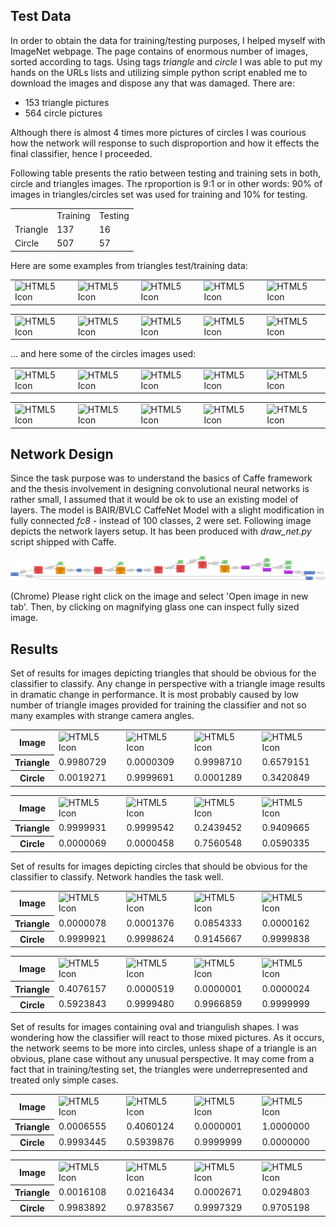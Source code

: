 ## Test Data
In order to obtain the data for training/testing purposes, I helped
myself with ImageNet webpage. The page contains of enormous number
of images, sorted according to tags. Using tags *triangle* and
*circle* I was able to put my hands on the URLs lists and utilizing
simple python script enabled me to download the images and dispose
any that was damaged. There are:
* 153 triangle pictures
* 564 circle pictures

Although there is almost 4 times more pictures of circles I was courious
how the network will response to such disproportion and how it effects
the final classifier, hence I proceeded.

Following table presents the ratio between testing and training sets
in both, circle and triangles images. The rproportion is 9:1 or in other
words: 90% of images in triangles/circles set was used for training and
10% for testing.
<table>
<tr>
    <td></td>
    <td>Training</td>
    <td>Testing</td>
</tr>
<tr>
    <td>Triangle</td>
    <td>137</td>
    <td>16</td>
</tr>
<tr>
    <td>Circle</td>
    <td>507</td>
    <td>57</td>
</tr>
</table>

Here are some examples from triangles test/training data:
<table>
<tr>
    <td><img src="http://i.ehow.com/images/a07/kj/jl/use-trig-lengths-triangle-200X200.jpg" alt="HTML5 Icon" width="150" height="150"></td>
    <td><img src="http://farm1.static.flickr.com/39/76712784_26da0df72c.jpg" alt="HTML5 Icon" width="150" height="150"></td>
    <td><img src="http://i00.i.aliimg.com/photo/v0/399428786/4_Carpeted_tuffcoat_industrial_Finish_Isosceles_Right.jpg" alt="HTML5 Icon" width="150" height="150"></td>
    <td><img src="http://farm5.static.flickr.com/4081/4824471274_15976efd7c.jpg" alt="HTML5 Icon" width="150" height="150"></td>
    <td><img src="http://farm4.static.flickr.com/3309/4606465260_a3f45c6f7b.jpg" alt="HTML5 Icon" width="150" height="150"></td>
</tr>
</table>
<table>
<tr>
    <td><img src="http://www.mathexpression.com/image-files/find-obtuse-triangles.png" alt="HTML5 Icon" width="150" height="150"></td>
    <td><img src="http://farm5.static.flickr.com/4141/4900180884_48bd21089e.jpg" alt="HTML5 Icon" width="150" height="150"></td>
    <td><img src="http://farm6.static.flickr.com/5127/5242731848_53af9777e3.jpg" alt="HTML5 Icon" width="150" height="150"></td>
    <td><img src="http://wps.pearsoned.com.au/wps/media/objects/2832/2900149/_images_/ch4.jpg" alt="HTML5 Icon" width="150" height="150"></td>
    <td><img src="https://threescore.files.wordpress.com/2009/10/pizza.jpg?w=300&h=223" alt="HTML5 Icon" width="150" height="150"></td>
</tr>
</table>

... and here some of the circles images used:
<table>
<tr>
    <td><img src="http://3.bp.blogspot.com/_OPpAXbtkqCY/TKU3-04q7AI/AAAAAAAAFwM/DalSHySLZ9E/s1600/2.jpg" alt="HTML5 Icon" width="150" height="150"></td>
    <td><img src="http://farm3.static.flickr.com/2713/4355386231_1a091af42b.jpg" alt="HTML5 Icon" width="150" height="150"></td>
    <td><img src="http://www.draftingsupplies.com/977503.jpg" alt="HTML5 Icon" width="150" height="150"></td>
    <td><img src="http://farm1.static.flickr.com/35/67284992_2af6ca29c2.jpg" alt="HTML5 Icon" width="150" height="150"></td>
    <td><img src="http://farm3.static.flickr.com/2587/3939546096_d0d00a3eaa.jpg" alt="HTML5 Icon" width="150" height="150"></td>
</tr>
</table>
<table>
<tr>
    <td><img src="http://farm2.static.flickr.com/1209/4600874541_a9189a40c0.jpg" alt="HTML5 Icon" width="150" height="150"></td>
    <td><img src="http://farm4.static.flickr.com/3103/3166571262_9a68b6f33e.jpg" alt="HTML5 Icon" width="150" height="150"></td>
    <td><img src="http://farm1.static.flickr.com/67/206117477_ba79d3a8f6.jpg" alt="HTML5 Icon" width="150" height="150"></td>
    <td><img src="http://farm4.static.flickr.com/3396/4628930107_2557e868cc.jpg" alt="HTML5 Icon" width="150" height="150"></td>
    <td><img src="http://farm5.static.flickr.com/4114/4781142533_ee35684dbd.jpg" alt="HTML5 Icon" width="150" height="150"></td>
</tr>
</table>

## Network Design
Since the task purpose was to understand the basics of Caffe framework
and the thesis involvement in designing convolutional neural networks
is rather small, I assumed that it would be ok to use an existing
model of layers. The model is BAIR/BVLC CaffeNet Model with a slight
modification in fully connected *fc8* - instead of 100 classes, 2 were
set. Following image depicts the network layers setup. It has been
produced with *draw_net.py* script shipped with Caffe.

<img src="net_visualization.png" alt="HTML5 Icon">

(Chrome) Please right click on the image and select 'Open image in new
tab'. Then, by clicking on magnifying glass one can inspect fully sized
image.

## Results
Set of results for images depicting triangles that should be obvious for
the classifier to classify. Any change in perspective with a triangle
image results in dramatic change in performance. It is most probably
caused by low number of triangle images provided for training the
classifier and not so many examples with strange camera angles.
<table>
<tr>
    <th>Image</th>
    <td><img src="http://farm2.static.flickr.com/1133/638741937_fb6d083357.jpg?v=0" alt="HTML5 Icon" width="150" height="150"></td>
    <td><img src="http://farm4.static.flickr.com/3622/3362307618_590e37da12.jpg" alt="HTML5 Icon" width="150" height="150"></td>
    <td><img src="http://farm6.static.flickr.com/5261/5579646031_c7900ff6c8.jpg" alt="HTML5 Icon" width="150" height="150"></td>
    <td><img src="http://farm4.static.flickr.com/3069/2371655967_71722f1848.jpg" alt="HTML5 Icon" width="150" height="150"></td>
</tr>

<tr>
    <th>Triangle</th>
    <td>0.9980729</td>
    <td>0.0000309</td>
    <td>0.9998710</td>
    <td>0.6579151</td>
</tr>

<tr>
    <th>Circle</th>
    <td>0.0019271</td>
    <td>0.9999691</td>
    <td>0.0001289</td>
    <td>0.3420849</td>
</tr>
</table>

<table>
<tr>
    <th>Image</th>
    <td><img src="http://farm1.static.flickr.com/208/467603366_cfc237571e.jpg" alt="HTML5 Icon" width="150" height="150"></td>
    <td><img src="http://farm3.static.flickr.com/2436/3949033524_dc688743cc.jpg" alt="HTML5 Icon" width="150" height="150"></td>
    <td><img src="http://1.bp.blogspot.com/_SO_1-gB06t0/THKKKLGsZdI/AAAAAAAAD0I/EkRvobQicq8/s1600/IMGP8509.JPG" alt="HTML5 Icon" width="150" height="150"></td>
    <td><img src="http://www.kelabhk.com/CREATIVEPHOTO/ALLPHOTO/DoubleCONE.jpg" alt="HTML5 Icon" width="150" height="150"></td>
</tr>

<tr>
    <th>Triangle</th>
    <td>0.9999931</td>
    <td>0.9999542</td>
    <td>0.2439452</td>
    <td>0.9409665</td>
</tr>

<tr>
    <th>Circle</th>
    <td>0.0000069</td>
    <td>0.0000458</td>
    <td>0.7560548</td>
    <td>0.0590335</td>
</tr>
</table>

Set of results for images depicting circles that should be obvious for
the classifier to classify. Network handles the task well.

<table>
<tr>
    <th>Image</th>
    <td><img src="http://farm1.static.flickr.com/171/438599715_f0acd021ae.jpg" alt="HTML5 Icon" width="150" height="150"></td>
    <td><img src="http://farm4.static.flickr.com/3165/2949285928_8a309f9493.jpg" alt="HTML5 Icon" width="150" height="150"></td>
    <td><img src="http://farm5.static.flickr.com/4132/4999928992_4ba573a5f6.jpg" alt="HTML5 Icon" width="150" height="150"></td>
    <td><img src="http://farm4.static.flickr.com/3589/3682046286_2f760da30b.jpg" alt="HTML5 Icon" width="150" height="150"></td>
</tr>

<tr>
    <th>Triangle</th>
    <td>0.0000078</td>
    <td>0.0001376</td>
    <td>0.0854333</td>
    <td>0.0000162</td>
</tr>

<tr>
    <th>Circle</th>
    <td>0.9999921</td>
    <td>0.9998624</td>
    <td>0.9145667</td>
    <td>0.9999838</td>
</tr>
</table>

<table>
<tr>
    <th>Image</th>
    <td><img src="http://farm1.static.flickr.com/3/3723630_86371af698.jpg" alt="HTML5 Icon" width="150" height="150"></td>
    <td><img src="http://farm5.static.flickr.com/4012/4255939729_8caba9b07c.jpg" alt="HTML5 Icon" width="150" height="150"></td>
    <td><img src="http://farm3.static.flickr.com/2729/4212306542_fc3f65d4d0.jpg" alt="HTML5 Icon" width="150" height="150"></td>
    <td><img src="http://farm5.static.flickr.com/4004/4295748814_5c3554c22e.jpg" alt="HTML5 Icon" width="150" height="150"></td>
</tr>

<tr>
    <th>Triangle</th>
    <td>0.4076157</td>
    <td>0.0000519</td>
    <td>0.0000001</td>
    <td>0.0000024</td>
</tr>

<tr>
    <th>Circle</th>
    <td>0.5923843</td>
    <td>0.9999480</td>
    <td>0.9966859</td>
    <td>0.9999999</td>
</tr>
</table>

Set of results for images containing oval and triangulish shapes. I
was wondering how the classifier will react to those mixed pictures.
As it occurs, the network seems to be more into circles, unless shape
of a triangle is an obvious, plane case without any unusual perspective.
It may come from a fact that in training/testing set, the triangles
were underrepresented and treated only simple cases.
<table>
<tr>
    <th>Image</th>
    <td><img src="http://farm4.static.flickr.com/3243/3367977848_136586004a.jpg" alt="HTML5 Icon" width="150" height="150"></td>
    <td><img src="http://farm2.static.flickr.com/1329/4603472286_cd8b9521ac.jpg" alt="HTML5 Icon" width="150" height="150"></td>
    <td><img src="http://farm4.static.flickr.com/3442/3356045299_718107585e.jpg" alt="HTML5 Icon" width="150" height="150"></td>
    <td><img src="https://s-media-cache-ak0.pinimg.com/736x/46/ef/3b/46ef3be35e81e6acf4570d39bf488420.jpg" alt="HTML5 Icon" width="150" height="150"></td>
</tr>

<tr>
    <th>Triangle</th>
    <td>0.0006555</td>
    <td>0.4060124</td>
    <td>0.0000001</td>
    <td>1.0000000</td>
</tr>
<tr>
    <th>Circle</th>
    <td>0.9993445</td>
    <td>0.5939876</td>
    <td>0.9999999</td>
    <td>0.0000000</td>
</tr>
</table>

<table>
<tr>
    <th>Image</th>
    <td><img src="http://farm6.static.flickr.com/5028/5619935182_a0763fb8bf.jpg" alt="HTML5 Icon" width="150" height="150"></td>
    <td><img src="http://araischool.up.seesaa.net/image/109.jpg" alt="HTML5 Icon" width="150" height="150"></td>
    <td><img src="http://www.uh.edu/engines/icosahedron.jpg" alt="HTML5 Icon" width="150" height="150"></td>
    <td><img src="http://farm5.static.flickr.com/4127/5199584958_a7043537d9.jpg" alt="HTML5 Icon" width="150" height="150"></td>
</tr>
<tr>
    <th>Triangle</th>
    <td>0.0016108</td>
    <td>0.0216434</td>
    <td>0.0002671</td>
    <td>0.0294803</td>
</tr>
<tr>
    <th>Circle</th>
    <td>0.9983892</td>
    <td>0.9783567</td>
    <td>0.9997329</td>
    <td>0.9705198</td>
</tr>
</table>